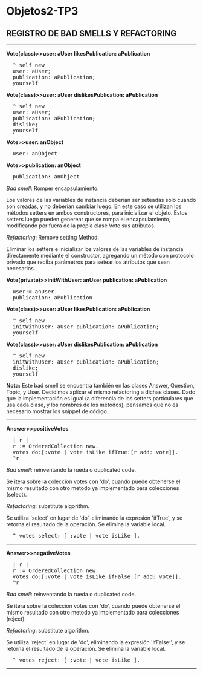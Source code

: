 # Objetos2-TP3
<h2>REGISTRO DE BAD SMELLS Y REFACTORING</h2>

<hr>
<strong>Vote(class)>>user: aUser likesPublication: aPublication</strong>
<pre>
  ^ self new
  user: aUser;
  publication: aPublication;
  yourself
</pre>

<strong>Vote(class)>>user: aUser dislikesPublication: aPublication</strong>
<pre>
  ^ self new
  user: aUser;
  publication: aPublication;
  dislike;
  yourself
</pre>

<strong>Vote>>user: anObject</strong>
<pre>
  user: anObject
</pre>

<strong>Vote>>publication: anObject</strong>
<pre>
  publication: anObject
</pre>

<p><em>Bad smell</em>: Romper encapsulamiento. </p>
<p>Los valores de las variables de instancia deberian ser seteadas solo cuando son creadas, y no deberían cambiar luego.
En este caso se utilizan los métodos setters en ambos constructores, para inicializar el objeto. Estos setters luego pueden generear que se rompa el encapsulamiento, modificando por fuera de la propia clase Vote sus atributos. </p>
<p><em>Refactoring</em>: Remove setting Method. </p>
<p>Eliminar los setters e inicializar los valores de las variables de instancia directamente mediante el constructor, agregando un método con protocolo privado que reciba parámetros para setear los atributos que sean necesarios.</p>

<strong>Vote(private)>>initWithUser: anUser publication: aPublication</strong>
<pre>
  user:= anUser.
  publication: aPublication
</pre>

<strong>Vote(class)>>user: aUser likesPublication: aPublication</strong>
<pre>
  ^ self new
  initWithUser: aUser publication: aPublication;
  yourself
</pre>

<strong>Vote(class)>>user: aUser dislikesPublication: aPublication</strong>
<pre>
  ^ self new
  initWithUser: aUser publication: aPublication;
  dislike;
  yourself
</pre>

<p><strong>Nota:</strong> Este bad smell se encuentra también en las clases Answer, Question, Topic, y User. Decidimos aplicar el mismo refactoring a dichas clases. Dado que la implementación es igual (a diferencia de los setters particulares que usa cada clase, y los nombres de los métodos), pensamos que no es necesario mostrar los snippet de código.</p>

<hr>
<strong>Answer>>positiveVotes</strong>
<pre>
  | r | 
  r := OrderedCollection new. 
  votes do:[:vote | vote isLike ifTrue:[r add: vote]]. 
  ^r
</pre>

<p><em>Bad smell</em>: reinventando la rueda o duplicated code.</p>
<p>Se itera sobre la coleccion votes con 'do', cuando puede obtenerse el mismo resultado con otro metodo ya implementado para colecciones (select). </p>
<p><em>Refactoring</em>: substitute algorithm.</p>
<p>Se utiliza 'select' en lugar de 'do', eliminando la expresión 'ifTrue', y se retorna el resultado de la operación. Se elimina la variable local. </p>
<pre>  ^ votes select: [ :vote | vote isLike ]. </pre>
<hr>

<strong>Answer>>negativeVotes</strong>
<pre>
  | r |
  r := OrderedCollection new.  
  votes do:[:vote | vote isLike ifFalse:[r add: vote]]. 
  ^r
</pre>

<p><em>Bad smell</em>: reinventando la rueda o duplicated code.</p>
<p>Se itera sobre la coleccion votes con 'do', cuando puede obtenerse el mismo resultado con otro metodo ya implementado para colecciones (reject). </p>
<p><em>Refactoring</em>: substitute algorithm.</p>
<p>Se utiliza 'reject' en lugar de 'do', eliminando la expresión 'ifFalse:', y se retorna el resultado de la operación. Se elimina la variable local. </p>
<pre>  ^ votes reject: [ :vote | vote isLike ]. </pre>
<hr>


